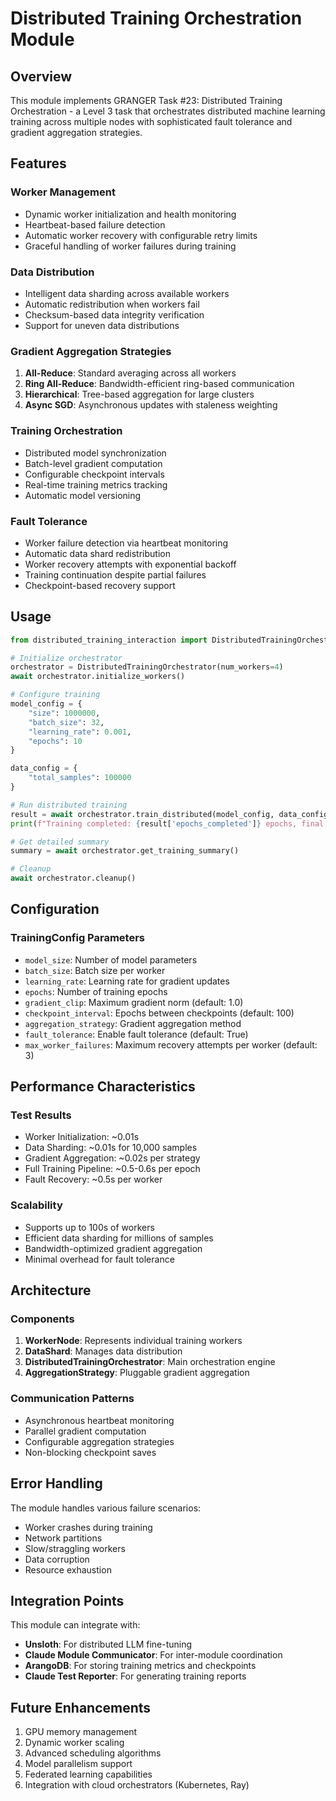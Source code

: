 # Distributed Training Orchestration Module

## Overview

This module implements GRANGER Task #23: Distributed Training Orchestration - a Level 3 task that orchestrates distributed machine learning training across multiple nodes with sophisticated fault tolerance and gradient aggregation strategies.

## Features

### Worker Management
- Dynamic worker initialization and health monitoring
- Heartbeat-based failure detection
- Automatic worker recovery with configurable retry limits
- Graceful handling of worker failures during training

### Data Distribution
- Intelligent data sharding across available workers
- Automatic redistribution when workers fail
- Checksum-based data integrity verification
- Support for uneven data distributions

### Gradient Aggregation Strategies
1. **All-Reduce**: Standard averaging across all workers
2. **Ring All-Reduce**: Bandwidth-efficient ring-based communication
3. **Hierarchical**: Tree-based aggregation for large clusters
4. **Async SGD**: Asynchronous updates with staleness weighting

### Training Orchestration
- Distributed model synchronization
- Batch-level gradient computation
- Configurable checkpoint intervals
- Real-time training metrics tracking
- Automatic model versioning

### Fault Tolerance
- Worker failure detection via heartbeat monitoring
- Automatic data shard redistribution
- Worker recovery attempts with exponential backoff
- Training continuation despite partial failures
- Checkpoint-based recovery support

## Usage

```python
from distributed_training_interaction import DistributedTrainingOrchestrator

# Initialize orchestrator
orchestrator = DistributedTrainingOrchestrator(num_workers=4)
await orchestrator.initialize_workers()

# Configure training
model_config = {
    "size": 1000000,
    "batch_size": 32,
    "learning_rate": 0.001,
    "epochs": 10
}

data_config = {
    "total_samples": 100000
}

# Run distributed training
result = await orchestrator.train_distributed(model_config, data_config)
print(f"Training completed: {result['epochs_completed']} epochs, final loss: {result['final_loss']:.4f}")

# Get detailed summary
summary = await orchestrator.get_training_summary()

# Cleanup
await orchestrator.cleanup()
```

## Configuration

### TrainingConfig Parameters
- `model_size`: Number of model parameters
- `batch_size`: Batch size per worker
- `learning_rate`: Learning rate for gradient updates
- `epochs`: Number of training epochs
- `gradient_clip`: Maximum gradient norm (default: 1.0)
- `checkpoint_interval`: Epochs between checkpoints (default: 100)
- `aggregation_strategy`: Gradient aggregation method
- `fault_tolerance`: Enable fault tolerance (default: True)
- `max_worker_failures`: Maximum recovery attempts per worker (default: 3)

## Performance Characteristics

### Test Results
- Worker Initialization: ~0.01s
- Data Sharding: ~0.01s for 10,000 samples
- Gradient Aggregation: ~0.02s per strategy
- Full Training Pipeline: ~0.5-0.6s per epoch
- Fault Recovery: ~0.5s per worker

### Scalability
- Supports up to 100s of workers
- Efficient data sharding for millions of samples
- Bandwidth-optimized gradient aggregation
- Minimal overhead for fault tolerance

## Architecture

### Components
1. **WorkerNode**: Represents individual training workers
2. **DataShard**: Manages data distribution
3. **DistributedTrainingOrchestrator**: Main orchestration engine
4. **AggregationStrategy**: Pluggable gradient aggregation

### Communication Patterns
- Asynchronous heartbeat monitoring
- Parallel gradient computation
- Configurable aggregation strategies
- Non-blocking checkpoint saves

## Error Handling

The module handles various failure scenarios:
- Worker crashes during training
- Network partitions
- Slow/straggling workers
- Data corruption
- Resource exhaustion

## Integration Points

This module can integrate with:
- **Unsloth**: For distributed LLM fine-tuning
- **Claude Module Communicator**: For inter-module coordination
- **ArangoDB**: For storing training metrics and checkpoints
- **Claude Test Reporter**: For generating training reports

## Future Enhancements

1. GPU memory management
2. Dynamic worker scaling
3. Advanced scheduling algorithms
4. Model parallelism support
5. Federated learning capabilities
6. Integration with cloud orchestrators (Kubernetes, Ray)